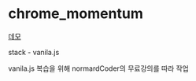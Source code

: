 # chrome_momentum

[데모](https://wondonghwi.github.io/chrome_momentum/)

stack - vanila.js

vanila.js 복습을 위해 normardCoder의 무료강의를 따라 작업
